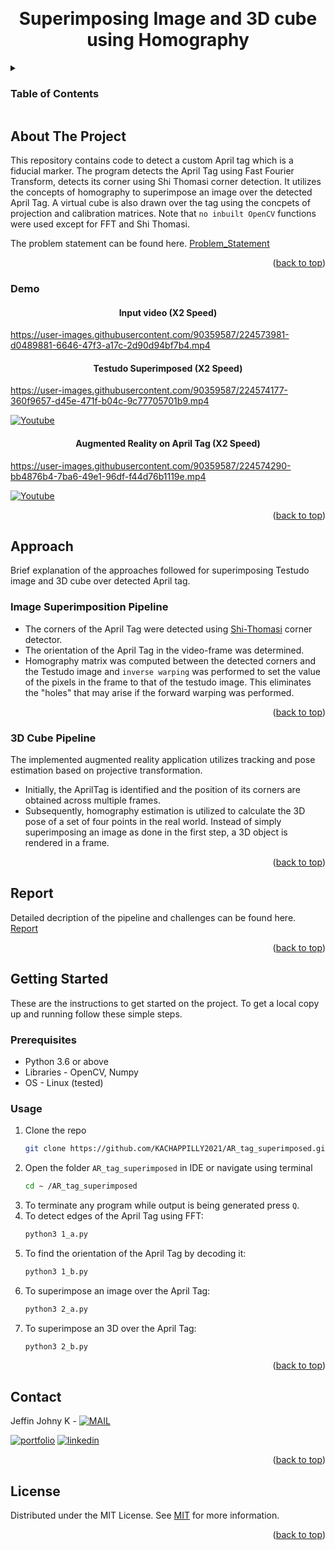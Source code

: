 <a name="readme-top"></a>

<!-- PROJECT LOGO -->
<br />
<div align="center">


  <h1 align="center">Superimposing Image and 3D cube using Homography </h1>


</div>



<!-- TABLE OF CONTENTS -->
<details>
  <summary><h3>Table of Contents</h3></summary>
  <ol>
    <li>
      <a href="#about-the-project">About The Project</a>
      <ul>
        <li><a href="#demo">Demo</a></li>
      </ul>
    </li>
    <li>
      <a href="#approach">Approach</a>
      <ul>
        <li><a href="#image-superimposition-pipeline">Image Superimposition Pipeline</a></li>
        <li><a href="#3d-cube-pipeline">3D Cube Pipeline</a></li>
      </ul>
    </li>
    <li>
      <a href="#report">Report</a>
    </li>
    <li>
      <a href="#getting-started">Getting Started</a>
      <ul>
        <li><a href="#prerequisites">Prerequisites</a></li>
        <li><a href="#usage">Usage</a></li>
      </ul>
    </li>
    <li><a href="#contact">Contact</a></li>
    <li><a href="#license">License</a></li>
  </ol>
</details>



<!-- ABOUT THE PROJECT -->
## About The Project



This repository contains code to detect a custom April tag which is a fiducial marker. The program detects the April Tag using Fast Fourier Transform, detects its corner using Shi Thomasi corner detection. It utilizes the concepts of homography to superimpose an image over the detected April Tag. A virtual cube is also drawn over the tag using the concpets of projection and calibration matrices. Note that ```no inbuilt OpenCV``` functions were used except for FFT and Shi Thomasi.

The problem statement can be found here. [Problem_Statement](https://github.com/KACHAPPILLY2021/AR_tag_superimposed/blob/main/problem_statement.pdf)


<p align="right">(<a href="#readme-top">back to top</a>)</p>

### Demo

<div align="center">


  <h4 align="center"> Input video (X2 Speed)</h4>


</div>

https://user-images.githubusercontent.com/90359587/224573981-d0489881-6646-47f3-a17c-2d90d94bf7b4.mp4
<div align="center">


  <h4 align="center"> Testudo Superimposed (X2 Speed)</h4>


</div>

https://user-images.githubusercontent.com/90359587/224574177-360f9657-d45e-471f-b04c-9c77705701b9.mp4

[![Youtube](https://img.shields.io/badge/YouTube-FF0000?style=for-the-badge&logo=youtube&logoColor=white)](https://youtu.be/37zO4EtMOL0)

<div align="center">


  <h4 align="center"> Augmented Reality on April Tag (X2 Speed)</h4>


</div>

https://user-images.githubusercontent.com/90359587/224574290-bb4876b4-7ba6-49e1-96df-f44d76b1119e.mp4

[![Youtube](https://img.shields.io/badge/YouTube-FF0000?style=for-the-badge&logo=youtube&logoColor=white)](https://youtu.be/pXbqfZ4dJ60)

<p align="right">(<a href="#readme-top">back to top</a>)</p>



<!-- Approach -->
## Approach

Brief explanation of the approaches followed for superimposing Testudo image and 3D cube over detected April tag.

### Image Superimposition Pipeline
* The corners of the April Tag were detected using [Shi-Thomasi](https://opencv24-python-tutorials.readthedocs.io/en/latest/py_tutorials/py_feature2d/py_shi_tomasi/py_shi_tomasi.html) corner detector.
* The orientation of the April Tag in the video-frame was determined.
* Homography matrix was computed between the detected corners and the Testudo image and ```inverse warping``` was performed to set the value of the pixels in the frame to that of the testudo image. This eliminates the "holes" that may arise if the forward warping was performed.

<p align="right">(<a href="#readme-top">back to top</a>)</p>

### 3D Cube Pipeline
The implemented augmented reality application utilizes tracking and pose estimation based on projective transformation.

* Initially, the AprilTag is identified and the position of its corners are obtained across multiple frames. 
*  Subsequently, homography estimation is utilized to calculate the 3D pose of a set of four points in the real world. Instead of simply superimposing an image as done in the first step, a 3D object is rendered in a frame.

<p align="right">(<a href="#readme-top">back to top</a>)</p>


<!-- Report -->
## Report

Detailed decription of the pipeline and challenges can be found here. [Report](https://github.com/KACHAPPILLY2021/AR_tag_superimposed/blob/main/ENPM_673_P1_report.pdf)
<p align="right">(<a href="#readme-top">back to top</a>)</p>


<!-- GETTING STARTED -->
## Getting Started

These are the instructions to get started on the project.
To get a local copy up and running follow these simple steps.

### Prerequisites
* Python 3.6 or above
* Libraries - OpenCV, Numpy
* OS - Linux (tested)


### Usage

1. Clone the repo
   ```sh
   git clone https://github.com/KACHAPPILLY2021/AR_tag_superimposed.git
   ```
2. Open the folder ```AR_tag_superimposed``` in IDE or navigate using terminal
   ```sh
   cd ∼ /AR_tag_superimposed
   ```
3. To terminate any program while output is being generated press ```Q```.
4. To detect edges of the April Tag using FFT:
   ```sh
   python3 1_a.py
   ```
5. To find the orientation of the April Tag by decoding it:
   ```sh
   python3 1_b.py
   ```
6. To superimpose an image over the April Tag:
   ```sh
   python3 2_a.py
   ```
7. To superimpose an 3D over the April Tag:
   ```sh
   python3 2_b.py
   ```
   
<p align="right">(<a href="#readme-top">back to top</a>)</p>




<!-- CONTACT -->
## Contact

Jeffin Johny K - [![MAIL](https://img.shields.io/badge/Gmail-D14836?style=for-the-badge&logo=gmail&logoColor=white)](mailto:jeffinjk@umd.edu)
	
[![portfolio](https://img.shields.io/badge/my_portfolio-000?style=for-the-badge&logo=ko-fi&logoColor=white)](https://github.com/KACHAPPILLY2021)
[![linkedin](https://img.shields.io/badge/linkedin-0A66C2?style=for-the-badge&logo=linkedin&logoColor=white)](http://www.linkedin.com/in/jeffin-johny-kachappilly-0a8597136)

<p align="right">(<a href="#readme-top">back to top</a>)</p>



<!-- LICENSE -->
## License

Distributed under the MIT License. See [MIT](https://choosealicense.com/licenses/mit/) for more information.

<p align="right">(<a href="#readme-top">back to top</a>)</p>



<!-- MARKDOWN LINKS & IMAGES -->
<!-- https://www.markdownguide.org/basic-syntax/#reference-style-links -->
[contributors-shield]: https://img.shields.io/github/contributors/othneildrew/Best-README-Template.svg?style=for-the-badge
[contributors-url]: https://github.com/othneildrew/Best-README-Template/graphs/contributors
[forks-shield]: https://img.shields.io/github/forks/othneildrew/Best-README-Template.svg?style=for-the-badge
[forks-url]: https://github.com/othneildrew/Best-README-Template/network/members
[stars-shield]: https://img.shields.io/github/stars/othneildrew/Best-README-Template.svg?style=for-the-badge
[stars-url]: https://github.com/othneildrew/Best-README-Template/stargazers
[issues-shield]: https://img.shields.io/github/issues/othneildrew/Best-README-Template.svg?style=for-the-badge
[issues-url]: https://github.com/othneildrew/Best-README-Template/issues
[license-shield]: https://img.shields.io/github/license/othneildrew/Best-README-Template.svg?style=for-the-badge
[license-url]: https://github.com/othneildrew/Best-README-Template/blob/master/LICENSE.txt
[linkedin-shield]: https://img.shields.io/badge/-LinkedIn-black.svg?style=for-the-badge&logo=linkedin&colorB=555
[linkedin-url]: https://linkedin.com/in/othneildrew
[product-screenshot]: images/screenshot.png
[Next.js]: https://img.shields.io/badge/next.js-000000?style=for-the-badge&logo=nextdotjs&logoColor=white
[Next-url]: https://nextjs.org/
[React.js]: https://img.shields.io/badge/React-20232A?style=for-the-badge&logo=react&logoColor=61DAFB
[React-url]: https://reactjs.org/
[Vue.js]: https://img.shields.io/badge/Vue.js-35495E?style=for-the-badge&logo=vuedotjs&logoColor=4FC08D
[Vue-url]: https://vuejs.org/
[Angular.io]: https://img.shields.io/badge/Angular-DD0031?style=for-the-badge&logo=angular&logoColor=white
[Angular-url]: https://angular.io/
[Svelte.dev]: https://img.shields.io/badge/Svelte-4A4A55?style=for-the-badge&logo=svelte&logoColor=FF3E00
[Svelte-url]: https://svelte.dev/
[Laravel.com]: https://img.shields.io/badge/Laravel-FF2D20?style=for-the-badge&logo=laravel&logoColor=white
[Laravel-url]: https://laravel.com
[Bootstrap.com]: https://img.shields.io/badge/Bootstrap-563D7C?style=for-the-badge&logo=bootstrap&logoColor=white
[Bootstrap-url]: https://getbootstrap.com
[JQuery.com]: https://img.shields.io/badge/jQuery-0769AD?style=for-the-badge&logo=jquery&logoColor=white
[JQuery-url]: https://jquery.com
